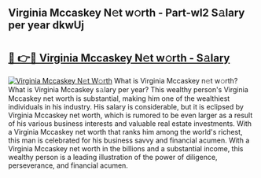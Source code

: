 ## Virginia Mccaskey N𝚎t w𝚘rth - Part-wl2 S𝚊lary per year dkwUj

# <h2><a href="http://gc25zb4.nevu.top/?p=Virginia+Mccaskey">🔗 👉🔴 Virginia Mccaskey N𝚎t w𝚘rth - S𝚊lary</a></h2>

[![Virginia Mccaskey N𝚎t W𝚘rth](https://i.imgur.com/Oavwk0R.jpeg)](http://gc25zb4.nevu.top/?p=Virginia+Mccaskey)
What is Virginia Mccaskey n𝚎t w𝚘rth? What is Virginia Mccaskey s𝚊lary per year?
This wealthy person's Virginia Mccaskey net worth is substantial, making him one of the wealthiest individuals in his industry. His salary is considerable, but it is eclipsed by Virginia Mccaskey net worth, which is rumored to be even larger as a result of his various business interests and valuable real estate investments. With a Virginia Mccaskey net worth that ranks him among the world's richest, this man is celebrated for his business savvy and financial acumen. With a Virginia Mccaskey net worth in the billions and a substantial income, this wealthy person is a leading illustration of the power of diligence, perseverance, and financial acumen.

